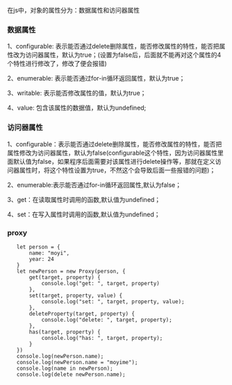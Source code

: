 在js中，对象的属性分为：数据属性和访问器属性
### 数据属性
1、configurable: 表示能否通过delete删除属性，能否修改属性的特性，能否把属性改为访问器属性，默认为true；(设置为false后，后面就不能再对这个属性的4个特性进行修改了，修改了便会报错)

2、enumerable: 表示能否通过for-in循环返回属性，默认为true；

3、writable: 表示能否修改属性的值，默认为true；

4、value: 包含该属性的数据值，默认为undefined;

### 访问器属性
1、configurable：表示能否通过delete删除属性，能否修改属性的特性，能否把属性修改为访问器属性，默认为false(configurable这个特性，因为访问器属性里面默认值为false，如果程序后面需要对该属性进行delete操作等，那就在定义访问器属性时，将这个特性设置为true，不然这个会导致后面一些报错的问题)；

 2、enumerable:表示能否通过for-in循环返回属性,默认为false；

 3、get：在读取属性时调用的函数,默认值为undefined；

 4、set：在写入属性时调用的函数,默认值为undefined；

 ### proxy
 ```
    let person = {
        name: "moyi",
        year: 24
    }
    let newPerson = new Proxy(person, {
        get(target, property) {
            console.log("get: ", target, property)
        },
        set(target, property, value) {
            console.log("set: ", target, property, value);
        },
        deleteProperty(target, property) {
            console.log("delete: ", target, property);
        },
        has(target, property) {
            console.log("has: ", target, property);
        }
    })
    console.log(newPerson.name);
    console.log(newPerson.name = "moyime");
    console.log(name in newPerson);
    console.log(delete newPerson.name);
 ```

